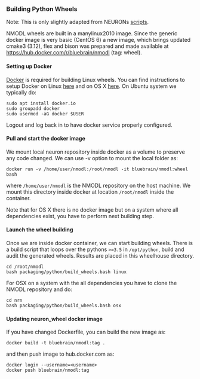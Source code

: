 
### Building Python Wheels

Note: This is only slightly adapted from NEURONs [scripts](https://github.com/neuronsimulator/nrn/tree/master/packaging/python).

NMODL wheels are built in a manylinux2010 image. Since the generic docker image is very basic (CentOS 6) a new image, which brings updated cmake3 (3.12), flex and bison was prepared and made available at https://hub.docker.com/r/bluebrain/nmodl (tag: wheel).

#### Setting up Docker

[Docker](https://en.wikipedia.org/wiki/Docker_(software)) is required for building Linux wheels. You can find instructions to setup Docker on Linux [here](https://docs.docker.com/engine/install/ubuntu/) and on OS X [here](https://docs.docker.com/docker-for-mac/install/). On Ubuntu system we typically do:

```
sudo apt install docker.io
sudo groupadd docker
sudo usermod -aG docker $USER
```

Logout and log back in to have docker service properly configured.

#### Pull and start the docker image

We mount local neuron repository inside docker as a volume to preserve any code changed. We can use -v option to mount the local folder as:

```
docker run -v /home/user/nmodl:/root/nmodl -it bluebrain/nmodl:wheel bash
```

where `/home/user/nmodl` is the NMODL repository on the host machine. We mount this directory inside docker at location `/root/nmodl` inside the container.

Note that for OS X there is no docker image but on a system where all dependencies exist, you have to perform next building step.

#### Launch the wheel building
Once we are inside docker container, we can start building wheels. There is a build script that loops over the pythons `>=3.5` in `/opt/python`, build and audit the generated wheels. Results are placed in this wheelhouse directory.

```
cd /root/nmodl
bash packaging/python/build_wheels.bash linux
```

For OSX on a system with the all dependencies you have to clone the NMODL repository and do:

```
cd nrn
bash packaging/python/build_wheels.bash osx
```



#### Updating neuron_wheel docker image

If you have changed Dockerfile, you can build the new image as:

```
docker build -t bluebrain/nmodl:tag .
```

and then push image to hub.docker.com as:

```
docker login --username=<username>
docker push bluebrain/nmodl:tag 
```
